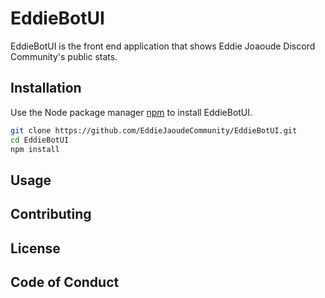 # EddieBotUI

EddieBotUI is the front end application that shows Eddie Joaoude Discord Community's public stats.

## Installation

Use the Node package manager [npm](https://www.npmjs.com/) to install EddieBotUI.

```bash
git clone https://github.com/EddieJaoudeCommunity/EddieBotUI.git
cd EddieBotUI
npm install
```

## Usage

## Contributing

## License

## Code of Conduct
